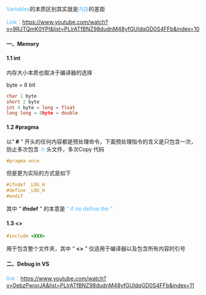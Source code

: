 <font color=#4db8ff>Variables</font>的本质区别其实就是<font color=#4db8ff>内存</font>的差距



<font color=#4db8ff>Link：</font>https://www.youtube.com/watch?v=9RJTQmK0YPI&list=PLlrATfBNZ98dudnM48yfGUldqGD0S4FFb&index=10

#### 一、Memory

#### 1.1 int

内存大小本质也取决于编译器的选择

byte = 8 bit

```c++
char 1 byte
short 2 byte    
int 4 byte = long = float
long long = 8byte = double
```

#### 1.2 #pragma

以“ **#** ” 开头的任何内容都是预处理命令，下面预处理指令的含义是只包含一次，防止多次包含 <font color=#4db8ff>.h</font> 头文件，多次Copy 代码

```c++
#pragma once
```

但是更为实际的方式是如下

```c++
#ifndef _LOG_H
#define _LOG_H
#endif
```

其中 “ **ifndef** ” 的本意是 <font color=#4db8ff>” if no define the “</font>

#### 1.3 <>

```c++
#include <XXX>
```

用于包含整个文件夹，其中 “ **<>** ” 仅适用于编译器以及包含所有内容的引号

#### 二、Debug in VS

<font color=#4db8ff>link：</font>https://www.youtube.com/watch?v=0ebzPwixrJA&list=PLlrATfBNZ98dudnM48yfGUldqGD0S4FFb&index=11